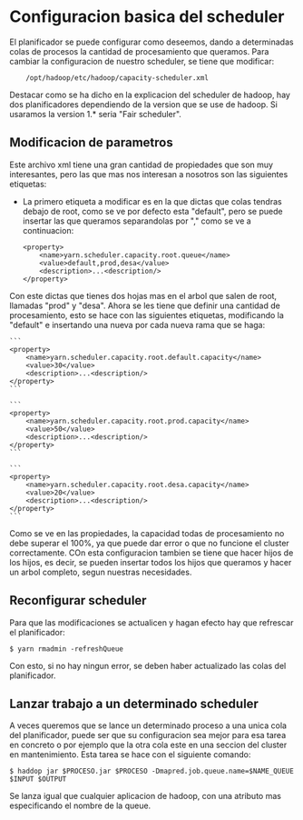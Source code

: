 # Configuracion basica del scheduler

El planificador se puede configurar como deseemos, dando a determinadas colas de procesos la cantidad de procesamiento que queramos. Para cambiar la configuracion de nuestro scheduler, se tiene que modificar:

```
    /opt/hadoop/etc/hadoop/capacity-scheduler.xml
```

Destacar como se ha dicho en la explicacion del scheduler de hadoop, hay dos planificadores dependiendo de la version que se use de hadoop. Si usaramos la version 1.* seria "Fair scheduler".

## Modificacion de parametros

Este archivo xml tiene una gran cantidad de propiedades que son muy interesantes, pero las que mas nos interesan a nosotros son las siguientes etiquetas:

* La primero etiqueta a modificar es en la que dictas que colas tendras debajo de root, como se ve por defecto esta "default", pero se puede insertar las que queramos separandolas por "," como se ve a continuacion:

    ```
    <property>
        <name>yarn.scheduler.capacity.root.queue</name>
        <value>default,prod,desa</value>
        <description>...<description/>
    </property>
    ```

Con este dictas que tienes dos hojas mas en el arbol que salen de root, llamadas "prod" y "desa". Ahora se les tiene que definir una cantidad de procesamiento, esto se hace con las siguientes etiquetas, modificando la "default" e insertando una nueva por cada nueva rama que se haga:

    ```
    <property>
        <name>yarn.scheduler.capacity.root.default.capacity</name>
        <value>30</value>
        <description>...<description/>
    </property>
    ```

    ```
    <property>
        <name>yarn.scheduler.capacity.root.prod.capacity</name>
        <value>50</value>
        <description>...<description/>
    </property>
    ```

    ```
    <property>
        <name>yarn.scheduler.capacity.root.desa.capacity</name>
        <value>20</value>
        <description>...<description/>
    </property>
    ```

Como se ve en las propiedades, la capacidad todas de procesamiento no debe superar el 100%, ya que puede dar error o que no funcione el cluster correctamente. COn esta configuracion tambien se tiene que hacer hijos de los hijos, es decir, se pueden insertar todos los hijos que queramos y hacer un arbol completo, segun nuestras necesidades.

## Reconfigurar scheduler

Para que las modificaciones se actualicen y hagan efecto hay que refrescar el planificador:

    $ yarn rmadmin -refreshQueue

Con esto, si no hay ningun error, se deben haber actualizado las colas del planificador.

## Lanzar trabajo a un determinado scheduler

A veces queremos que se lance un determinado proceso a una unica cola del planificador, puede ser que su configuracion sea mejor para esa tarea en concreto o por ejemplo que la otra cola este en una seccion del cluster en mantenimiento. Esta tarea se hace con el siguiente comando:

    $ haddop jar $PROCESO.jar $PROCESO -Dmapred.job.queue.name=$NAME_QUEUE $INPUT $OUTPUT

Se lanza igual que cualquier aplicacion de hadoop, con una atributo mas especificando el nombre de la queue.